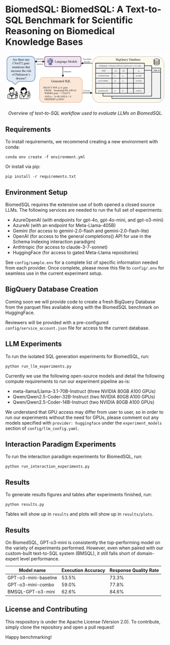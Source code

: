 # BiomedSQL: BiomedSQL: A Text-to-SQL Benchmark for Scientific Reasoning on Biomedical Knowledge Bases 

![Alt text](assets/text-to-sql-workflow.png)

<p align="center"><em>Overview of text-to-SQL workflow used to evaluate LLMs on BiomedSQL.</em></p>

## Requirements

To install requirements, we recommend creating a new environment with conda:
```setup
conda env create -f environment.yml
```

Or install via pip:

```setup
pip install -r requirements.txt
```

## Environment Setup

BiomedSQL requires the extensive use of both opened a closed source LLMs. The following services are needed to run the full set of experiments:

* AzureOpenAI (with endpoints for gpt-4o, gpt-4o-mini, and gpt-o3-mini)
* AzureAI (with an endpoint for Meta-Llama-405B)
* Gemini (for access to gemini-2.0-flash and gemini-2.0-flash-lite)
* OpenAI (for access to the general completions() API for use in the Schema Indexing interaction paradigm)
* Anthtropic (for access to claude-3-7-sonnet)
* HuggingFace (for access to gated Meta-Llama repositories)

See ```config/sample.env``` for a complete list of specific information needed from each provider. Once complete, please move this file to ```config/.env``` for seamless use in the current experiment setup.

## BigQuery Database Creation

Coming soon we will provide code to create a fresh BigQuery Database from the parquet files available along with the BiomedSQL benchmark on HuggingFace.

Reviewers will be provided with a pre-configured ```config/service_account.json``` file for access to the current database.

## LLM Experiments

To run the isolated SQL generation experiments for BiomedSQL, run:

```isolated sql generation
python run_llm_experiments.py
```

Currently we use the following open-source models and detail the following compute requirements to run our experiment pipeline as-is:
* meta-llama/Llama-3.1-70B-Instruct (three NVIDIA 80GB A100 GPUs)
* Qwen/Qwen2.5-Coder-32B-Instruct (two NVIDIA 80GB A100 GPUs)
* Qwen/Qwen2.5-Coder-14B-Instruct (two NVIDIA 80GB A100 GPUs)

We understand that GPU access may differ from user to user, so in order to run our experiments without the need for GPUs, please comment out any models specified with ```provider: huggingface``` under the ```experiment_models``` section of ```config/llm_config.yaml```.

## Interaction Paradigm Experiments

To run the interaction paradigm experiments for BiomedSQL, run:

```interaction paradigm
python run_interaction_experiments.py
```

## Results

To generate results figures and tables after experiments finished, run:

```results
python results.py
```

Tables will show up in ```results``` and plots will show up in ```results/plots```.

## Results

On BiomedSQL, GPT-o3-mini is consistently the top-performing model on the variety of experiments performed. However, even when paired with our custom-built text-to-SQL system (BMSQL), it still falls short of domain-expert level performance.

| Model name             | Execution Accuracy    | Response Quality Rate |
| ---------------------- | --------------------- | --------------------- |
| GPT-o3-mini-baseline   |        53.5%          |          73.3%        |
| GPT-o3-mini-combo      |        59.0%          |          77.8%        |
| BMSQL-GPT-o3-mini      |        62.6%          |          84.6%        |


## License and Contributing

This respository is under the Apache License (Version 2.0). To contribute, simply clone the repository and open a pull request!

Happy benchmarking!
